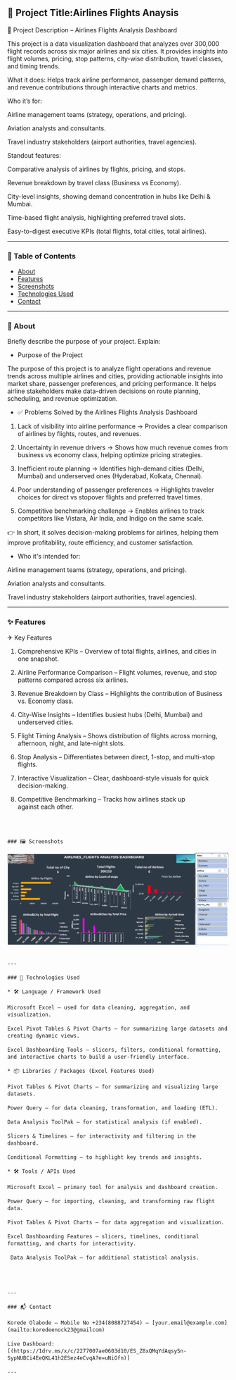 ## 📘 Project Title:Airlines Flights Anaysis

📌 Project Description – Airlines Flights Analysis Dashboard

This project is a data visualization dashboard that analyzes over 300,000 flight records across six major airlines and six cities. It provides insights into flight volumes, pricing, stop patterns, city-wise distribution, travel classes, and timing trends.

What it does:
Helps track airline performance, passenger demand patterns, and revenue contributions through interactive charts and metrics.

Who it’s for:

Airline management teams (strategy, operations, and pricing).

Aviation analysts and consultants.

Travel industry stakeholders (airport authorities, travel agencies).


Standout features:

Comparative analysis of airlines by flights, pricing, and stops.

Revenue breakdown by travel class (Business vs Economy).

City-level insights, showing demand concentration in hubs like Delhi & Mumbai.

Time-based flight analysis, highlighting preferred travel slots.

Easy-to-digest executive KPIs (total flights, total cities, total airlines).

---

### 📂 Table of Contents

* [About](#about)
* [Features](#features)
* [Screenshots](#screenshots)
* [Technologies Used](#technologies-used)
* [Contact](#contact)

---

### 📖 About

Briefly describe the purpose of your project. Explain:

* Purpose of the Project

The purpose of this project is to analyze flight operations and revenue trends across multiple airlines and cities,
providing actionable insights into market share, passenger preferences, and pricing performance. 
It helps airline stakeholders make data-driven decisions on route planning, scheduling, and revenue optimization.

* ✅ Problems Solved by the Airlines Flights Analysis Dashboard

1. Lack of visibility into airline performance → Provides a clear comparison of airlines by flights, routes, and revenues.


2. Uncertainty in revenue drivers → Shows how much revenue comes from business vs economy class, helping optimize pricing strategies.


3. Inefficient route planning → Identifies high-demand cities (Delhi, Mumbai) and underserved ones (Hyderabad, Kolkata, Chennai).


4. Poor understanding of passenger preferences → Highlights traveler choices for direct vs stopover flights and preferred travel times.


5. Competitive benchmarking challenge → Enables airlines to track competitors like Vistara, Air India, and Indigo on the same scale.


👉 In short, it solves decision-making problems for airlines, helping them improve profitability, route efficiency, and customer satisfaction.

* Who it's intended for:
   
Airline management teams (strategy, operations, and pricing).

Aviation analysts and consultants.

Travel industry stakeholders (airport authorities, travel agencies).


---

### ✨ Features

✈ Key Features

1. Comprehensive KPIs – Overview of total flights, airlines, and cities in one snapshot.


2. Airline Performance Comparison – Flight volumes, revenue, and stop patterns compared across six airlines.


3. Revenue Breakdown by Class – Highlights the contribution of Business vs. Economy class.


4. City-Wise Insights – Identifies busiest hubs (Delhi, Mumbai) and underserved cities.


5. Flight Timing Analysis – Shows distribution of flights across morning, afternoon, night, and late-night slots.


6. Stop Analysis – Differentiates between direct, 1-stop, and multi-stop flights.


7. Interactive Visualization – Clear, dashboard-style visuals for quick decision-making.


8. Competitive Benchmarking – Tracks how airlines stack up against each other.


```



### 🖼️ Screenshots

```
![Screenshot 1](Airlinesdash.PNG)
```

---

### 🧰 Technologies Used

* 🛠 Language / Framework Used

Microsoft Excel – used for data cleaning, aggregation, and visualization.

Excel Pivot Tables & Pivot Charts – for summarizing large datasets and creating dynamic views.

Excel Dashboarding Tools – slicers, filters, conditional formatting, and interactive charts to build a user-friendly interface.

* 📦 Libraries / Packages (Excel Features Used)

Pivot Tables & Pivot Charts – for summarizing and visualizing large datasets.

Power Query – for data cleaning, transformation, and loading (ETL).

Data Analysis ToolPak – for statistical analysis (if enabled).

Slicers & Timelines – for interactivity and filtering in the dashboard.

Conditional Formatting – to highlight key trends and insights.

* 🛠 Tools / APIs Used

Microsoft Excel – primary tool for analysis and dashboard creation.

Power Query – for importing, cleaning, and transforming raw flight data.

Pivot Tables & Pivot Charts – for data aggregation and visualization.

Excel Dashboarding Features – slicers, timelines, conditional formatting, and charts for interactivity.

 Data Analysis ToolPak – for additional statistical analysis.




---

### 📬 Contact

Korede Olabode – Mobile No +234(8088727454) – [your.email@example.com](mailto:koredeenock23@gmailcom)

Live Dashboard: [(https://1drv.ms/x/c/2277007ae0603d10/ES_Z8xQMqYdAqsySn-SypNUBCi4EeQKL41h2ESez4eCvqA?e=uNiGfn)]

---
